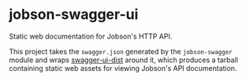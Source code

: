 # jobson-swagger-ui

Static web documentation for Jobson's HTTP API.

This project takes the `swagger.json` generated by the `jobson-swagger` module and
wraps [swagger-ui-dist](https://www.npmjs.com/package/swagger-ui-dist) around it,
which produces a tarball containing static web assets for viewing Jobson's API
documentation.
